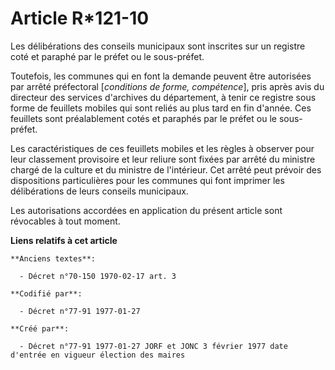 # Article R*121-10

Les délibérations des conseils municipaux sont inscrites sur un registre coté et paraphé par le préfet ou le sous-préfet. 

Toutefois, les communes qui en font la demande peuvent être autorisées par arrêté préfectoral [*conditions de forme,
compétence*], pris après avis du directeur des services d'archives du département, à tenir ce registre sous forme de
feuillets mobiles qui sont reliés au plus tard en fin d'année. Ces feuillets sont préalablement cotés et paraphés par le
préfet ou le sous-préfet. 

Les caractéristiques de ces feuillets mobiles et les règles à observer pour leur classement provisoire et leur reliure sont
fixées par arrêté du ministre chargé de la culture et du ministre de l'intérieur. Cet arrêté peut prévoir des dispositions
particulières pour les communes qui font imprimer les délibérations de leurs conseils municipaux. 

Les autorisations accordées en application du présent article sont révocables à tout moment.

**Liens relatifs à cet article**

	**Anciens textes**:

	  - Décret n°70-150 1970-02-17 art. 3

	**Codifié par**:

	  - Décret n°77-91 1977-01-27

	**Créé par**:

	  - Décret n°77-91 1977-01-27 JORF et JONC 3 février 1977 date d'entrée en vigueur élection des maires
